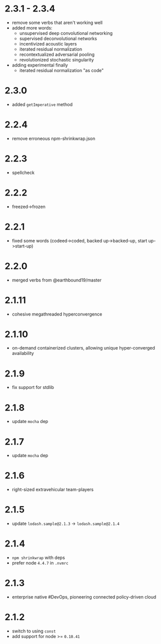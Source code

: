 # 2.3.1 - 2.3.4
  - remove some verbs that aren't working well
  - added more words:
    - unsupervised deep convolutional networking
    - supervised deconvolutional networks
    - incentivized acoustic layers
    - iterated residual normalization
    - recontextualized adversarial pooling
    - revolutionized stochastic singularity
  - adding experimental finally
    - iterated residual normalization "as code"

# 2.3.0
  - added `getImperative` method

# 2.2.4
  - remove erroneous npm-shrinkwrap.json

# 2.2.3
  - spellcheck

# 2.2.2
  - freezed->frozen

# 2.2.1
  - fixed some words (codeed->coded, backed up->backed-up, start up->start-up)

# 2.2.0
  - merged verbs from @earthbound19/master

# 2.1.11
  - cohesive megathreaded hyperconvergence

# 2.1.10
  - on-demand containerized clusters, allowing unique hyper-converged availability

# 2.1.9
  - fix support for stdlib

# 2.1.8
  - update `mocha` dep

# 2.1.7
  - update `mocha` dep

# 2.1.6
  - right-sized extravehicular team-players

# 2.1.5
  - update `lodash.sample@2.1.3` -> `lodash.sample@2.1.4`

# 2.1.4
  - `npm shrinkwrap` with deps
  - prefer node `4.4.7` in `.nvmrc`

# 2.1.3
  - enterprise native #DevOps, pioneering connected policy-driven cloud

# 2.1.2
  - switch to using `const`
  - add support for node >= `0.10.41`
